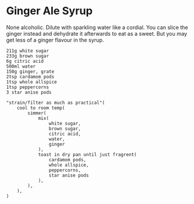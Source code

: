 Ginger Ale Syrup
================

None alcoholic. Dilute with sparkling water like a cordial. You can slice the ginger instead and dehydrate it afterwards to eat as a sweet. But you may get less of a ginger flavour in the syrup.

    211g white sugar
    233g brown sugar
    6g citric acid
    500ml water
    150g ginger, grate
    2tsp cardamom pods
    1tsp whole allspice
    1tsp peppercorns
    3 star anise pods

    "strain/filter as much as practical"(
        cool to room temp(
            simmer(
                mix(
                    white sugar,
                    brown sugar,
                    citric acid,
                    water,
                    ginger
                ),
                toast in dry pan until just fragrent(
                    cardamom pods,
                    whole allspice,
                    peppercorns,
                    star anise pods
                ),
            ),
        ),
    )
